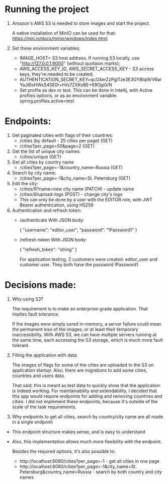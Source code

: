 # Running the project
1) Amazon's AWS S3 is needed to store images and start the project.

   A native installation of MinIO can be used for that: https://min.io/docs/minio/windows/index.html

2) Set these environment variables:
   * IMAGE_HOST= S3 host address. If running S3 locally, use "http://127.0.0.1:9000" (without quotaion marks);
   * AWS_ACCESS_KEY_ID, AWS_SECRET_ACCESS_KEY - S3 access keys, they're needed to be created;
   * AUTHENTICATION_SECRET_KEY=qcG4erZzPglTze3E3GYBIqI9/V6arYaJI6oHWsS4SE0r+hVs7ZXKoBE+69Ojp0/N
   * Set profile as dev or test. This can be done in intellij, with Active profiles options, or as an environment variable: spring.profiles.active=test
  
# Endpoints:
1) Get paginated cities with flags of their countries:
   * /cities (by default - 25 cities per page) (GET)
   * /cities?per_page=50&page=2 (GET)
2) Get the list of unique city names:
   * /cities/unique (GET)
3) Get all cities by country name
   * /cities?per_page=-1&country_name=Russia (GET)
4) Search by city name:
    * /cities?per_page=-1&city_name=St. Petersburg (GET)
5) Edit the city:
    * /cities/9?name=new city name (PATCH) - update name
    * /cities/9/upload-logo (POST) - change city's logo
    * This can only be done by a user with the EDITOR role, with JWT Bearer authentication, using HS256
6) Authentication and refresh token:
    * /authenticate
      With JSON body:

      {
        "username": "editor_user",
        "password": "!Password1"
      }

    * /refresh-token
      With JSON body:

      {
        "refresh_token": "string"
      }

      For application testing, 2 customers were created: editor_user and customer user. They both have the password !Password1

# Decisions made:
1) Why using S3?

   The requirement is to make an enterprise-grade application. That implies fault tolerance.

   If the images were simply sored in-memory, a server failure could mean the permanent loss of the images, or at least their temporary inaccessibility.
   With AWS S3, we can have multiple servers running at the same time, each accessing the S3 storage, which is much more fault tolerant.

2) Filling the application with data.

   The images of flags for some of the cities are uploaded to the S3 on application startup. Also, there are migrations to add some cities, countries and users data.

   That said, this is meant as test data to quickly show that the application is indeed working. For maintainability and extendability, I decided that this app would require endpoints for adding and removing countries and cities. I did not implement these endpoints, because it's outside of the scale of the task requirements.

3) Why endpoints to get all cities, search by country/city name are all made in a single endpoint
  * This endpoint structure makes sense, and is easy to understand
  * Also, this implementation allows much more flexibility with the endpoint.

    Besides the required options, it's also possible to:
    * http://localhost:8080/cities?per_page=-1 - get all cities in one page
    * http://localhost:8080/cities?per_page=-1&city_name=St. Petersburg&country_name=Russia - search by both country and city names
